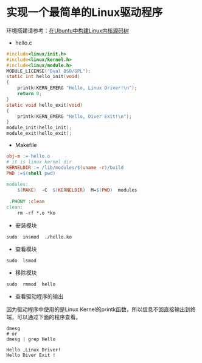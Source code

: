 # 实现一个最简单的Linux驱动程序

环境搭建请参考：[在Ubuntu中构建Linux内核源码树](../embedded_linux_dev_env/build_linux_source_tree_on_ubuntu.md)

* hello.c
```c
#include<linux/init.h>
#include<linux/kernel.h>
#include<linux/module.h>
MODULE_LICENSE("Dual BSD/GPL");
static int hello_init(void)
{
	printk(KERN_EMERG "Hello, Linux Driver!\n");
	return 0;	
}
static void hello_exit(void)
{
	printk(KERN_EMERG "Hello, Diver Exit!\n");	
}
module_init(hello_init);
module_exit(hello_exit);
```

* Makefile
```makefile
obj-m := hello.o
# it is linux kernel dir
KERNELDIR := /lib/modules/$(uname -r)/build
PWD :=$(shell pwd)
  
modules:  
	$(MAKE)  -C  $(KERNELDIR)  M=$(PWD)  modules
 
 .PHONY :clean
clean:
	rm -rf *.o *ko
```

* 安装模块
```
sudo  insmod  ./hello.ko
```

* 查看模块
```
sudo  lsmod 
```

* 移除模块

```
sudo  rmmod  hello
```

* 查看驱动程序的输出

因为驱动程序中使用的是Linux Kernel的printk函数，所以信息不回直接输出到终端，可以通过下面的程序查看。

```
dmesg
# or
dmesg | grep Hello

Hello ,Linux Driver!
Hello Diver Exit !
```